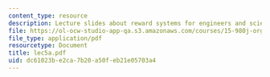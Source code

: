 ```yaml
---
content_type: resource
description: Lecture slides about reward systems for engineers and scientists.
file: https://ol-ocw-studio-app-qa.s3.amazonaws.com/courses/15-980j-organizing-for-innovative-product-development-spring-2007/dc61023be2ca7b20a50feb21e05703a4_lec5a.pdf
file_type: application/pdf
resourcetype: Document
title: lec5a.pdf
uid: dc61023b-e2ca-7b20-a50f-eb21e05703a4
---
```

